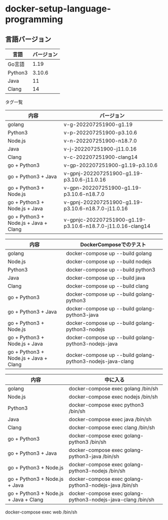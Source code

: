# docker-setup-language-programming
## 言語バージョン

| 言語      | バージョン  |
|---------|--------|
| Go言語    | 1.19   |
| Python3 | 3.10.6 |
| Java    | 11     |
| Clang   | 14     |

タグ一覧

| 内容                                    | バージョン                                                       |
|---------------------------------------|-------------------------------------------------------------|
| golang                                | v-g-202207251900-g1.19                                      |
| Python3                               | v-p-202207251900-p3.10.6                                    |
| Node.js                               | v-n-202207251900-n18.7.0                                    |
| Java                                  | v-j-202207251900-j11.0.16                                   |
| Clang                                 | v-c-202207251900-clang14                                    |
| go + Python3                          | v-gp-202207251900-g1.19-p3.10.6                             |
| go + Python3 + Java                   | v-gpnj-202207251900-g1.19-p3.10.6-j11.0.16                  |
| go + Python3 + Node.js                | v-gpn-202207251900-g1.19-p3.10.6-n18.7.0                    |
| go + Python3 + Node.js + Java         | v-gpnj-202207251900-g1.19-p3.10.6-n18.7.0-j11.0.16          |
| go + Python3 + Node.js + Java + Clang | v-gpnjc-202207251900-g1.19-p3.10.6-n18.7.0-j11.0.16-clang14 |


| 内容                                    | DockerComposeでのテスト                                         |
|---------------------------------------|------------------------------------------------------------|
| golang                                | docker-compose up --build golang                           |
| Node.js                               | docker-compose up --build nodejs                           |
| Python3                               | docker-compose up --build python3                          |
| Java                                  | docker-compose up --build java                             |
| Clang                                 | docker-compose up --build clang                            |
| go + Python3                          | docker-compose up --build golang-python3                   |
| go + Python3 + Java                   | docker-compose up --build golang-python3-java              |
| go + Python3 + Node.js                | docker-compose up --build golang-python3-nodejs            |
| go + Python3 + Node.js + Java         | docker-compose up --build golang-python3-nodejs-java       |
| go + Python3 + Node.js + Java + Clang | docker-compose up --build golang-python3-nodejs-java-clang |


| 内容                                    | 中に入る                                                         |
|---------------------------------------|--------------------------------------------------------------|
| golang                                | docker-compose exec golang /bin/sh                           |
| Node.js                               | docker-compose exec nodejs /bin/sh                           |
| Python3                               | docker-compose exec python3 /bin/sh                          |
| Java                                  | docker-compose exec java /bin/sh                             |
| Clang                                 | docker-compose exec clang /bin/sh                            |
| go + Python3                          | docker-compose exec golang-python3 /bin/sh                   |
| go + Python3 + Java                   | docker-compose exec golang-python3-java /bin/sh              |
| go + Python3 + Node.js                | docker-compose exec golang-python3-nodejs /bin/sh            |
| go + Python3 + Node.js + Java         | docker-compose exec golang-python3-nodejs-java /bin/sh       |
| go + Python3 + Node.js + Java + Clang | docker-compose exec golang-python3-nodejs-java-clang /bin/sh |



docker-compose exec web /bin/sh





